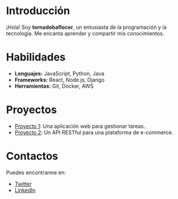 # Introducción
¡Hola! Soy **tornadobaflocer**, un entusiasta de la programación y la tecnología. Me encanta aprender y compartir mis conocimientos.

# Habilidades
- **Lenguajes:** JavaScript, Python, Java
- **Frameworks:** React, Node.js, Django
- **Herramientas:** Git, Docker, AWS

# Proyectos
- [Proyecto 1](https://github.com/tornadobaflocer/proyecto1): Una aplicación web para gestionar tareas.
- [Proyecto 2](https://github.com/tornadobaflocer/proyecto2): Un API RESTful para una plataforma de e-commerce.

# Contactos
Puedes encontrarme en:
- [Twitter](https://twitter.com/tornadobaflocer)
- [LinkedIn](https://linkedin.com/in/tornadobaflocer)